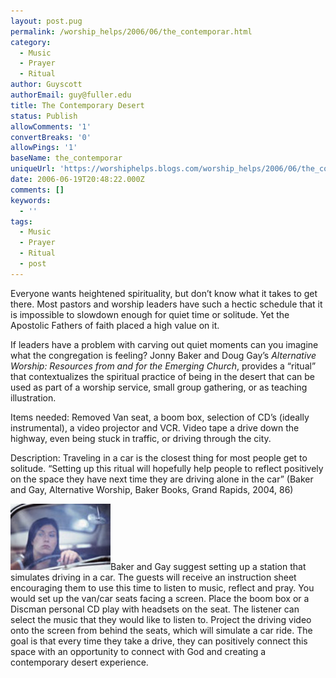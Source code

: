 ```yaml
---
layout: post.pug
permalink: /worship_helps/2006/06/the_contemporar.html 
category:
  - Music
  - Prayer
  - Ritual
author: Guyscott
authorEmail: guy@fuller.edu
title: The Contemporary Desert
status: Publish
allowComments: '1'
convertBreaks: '0'
allowPings: '1'
baseName: the_contemporar
uniqueUrl: 'https://worshiphelps.blogs.com/worship_helps/2006/06/the_contemporar.html '
date: 2006-06-19T20:48:22.000Z
comments: []
keywords:
  - ''
tags:
  - Music
  - Prayer
  - Ritual
  - post
---
```

Everyone wants heightened spirituality, but don’t know what it takes to get there. Most pastors and worship leaders have such a hectic schedule that it is impossible to slowdown enough for quiet time or solitude. Yet the Apostolic Fathers of faith placed a high value on it.

If leaders have a problem with carving out quiet moments can you imagine what the congregation is feeling? Jonny Baker and Doug Gay’s _Alternative Worship: Resources from and for the Emerging Church_, provides a “ritual” that contextualizes the spiritual practice of being in the desert that can be used as part of a worship service, small group gathering, or as teaching illustration.

Items needed: Removed Van seat, a boom box, selection of CD’s (ideally instrumental), a video projector and VCR. Video tape a drive down the highway, even being stuck in traffic, or driving through the city.

Description: Traveling in a car is the closest thing for most people get to solitude. “Setting up this ritual will hopefully help people to reflect positively on the space they have next time they are driving alone in the car” (Baker and Gay, Alternative Worship, Baker Books, Grand Rapids, 2004, 86)

[![123037](/img/123037.jpg "123037")](/img/shared/123037.jpg)Baker and Gay suggest setting up a station that simulates driving in a car. The guests will receive an instruction sheet encouraging them to use this time to listen to music, reflect and pray. You would set up the van/car seats facing a screen. Place the boom box or a Discman personal CD play with headsets on the seat. The listener can select the music that they would like to listen to. Project the driving video onto the screen from behind the seats, which will simulate a car ride. The goal is that every time they take a drive, they can positively connect this space with an opportunity to connect with God and creating a contemporary desert experience.